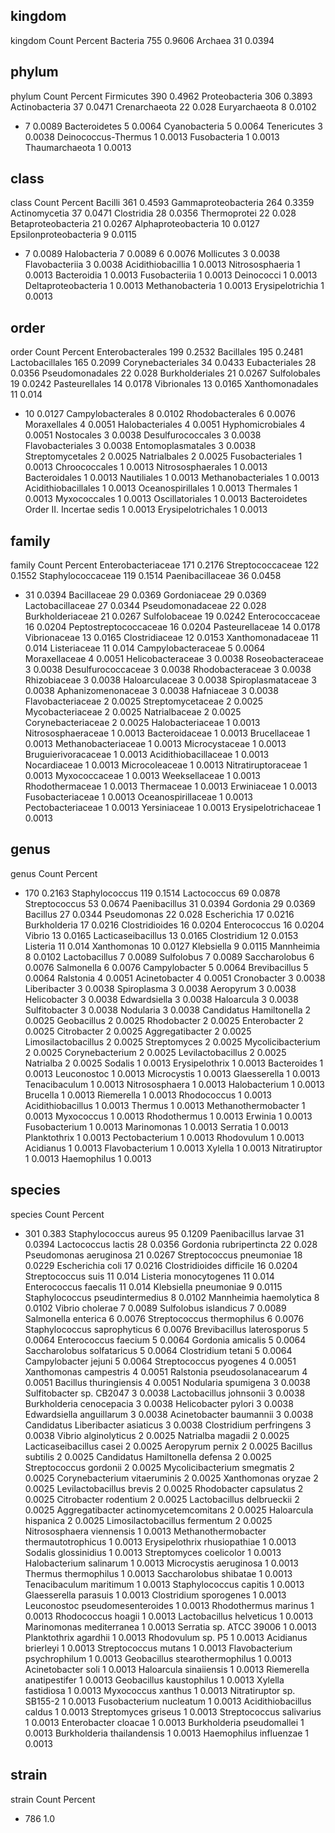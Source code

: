 ## kingdom
kingdom	Count	Percent
Bacteria	755	0.9606
Archaea	31	0.0394
## phylum
phylum	Count	Percent
Firmicutes	390	0.4962
Proteobacteria	306	0.3893
Actinobacteria	37	0.0471
Crenarchaeota	22	0.028
Euryarchaeota	8	0.0102
-	7	0.0089
Bacteroidetes	5	0.0064
Cyanobacteria	5	0.0064
Tenericutes	3	0.0038
Deinococcus-Thermus	1	0.0013
Fusobacteria	1	0.0013
Thaumarchaeota	1	0.0013
## class
class	Count	Percent
Bacilli	361	0.4593
Gammaproteobacteria	264	0.3359
Actinomycetia	37	0.0471
Clostridia	28	0.0356
Thermoprotei	22	0.028
Betaproteobacteria	21	0.0267
Alphaproteobacteria	10	0.0127
Epsilonproteobacteria	9	0.0115
-	7	0.0089
Halobacteria	7	0.0089
	6	0.0076
Mollicutes	3	0.0038
Flavobacteriia	3	0.0038
Acidithiobacillia	1	0.0013
Nitrososphaeria	1	0.0013
Bacteroidia	1	0.0013
Fusobacteriia	1	0.0013
Deinococci	1	0.0013
Deltaproteobacteria	1	0.0013
Methanobacteria	1	0.0013
Erysipelotrichia	1	0.0013
## order
order	Count	Percent
Enterobacterales	199	0.2532
Bacillales	195	0.2481
Lactobacillales	165	0.2099
Corynebacteriales	34	0.0433
Eubacteriales	28	0.0356
Pseudomonadales	22	0.028
Burkholderiales	21	0.0267
Sulfolobales	19	0.0242
Pasteurellales	14	0.0178
Vibrionales	13	0.0165
Xanthomonadales	11	0.014
-	10	0.0127
Campylobacterales	8	0.0102
Rhodobacterales	6	0.0076
Moraxellales	4	0.0051
Halobacteriales	4	0.0051
Hyphomicrobiales	4	0.0051
Nostocales	3	0.0038
Desulfurococcales	3	0.0038
Flavobacteriales	3	0.0038
Entomoplasmatales	3	0.0038
Streptomycetales	2	0.0025
Natrialbales	2	0.0025
Fusobacteriales	1	0.0013
Chroococcales	1	0.0013
Nitrososphaerales	1	0.0013
Bacteroidales	1	0.0013
Nautiliales	1	0.0013
Methanobacteriales	1	0.0013
Acidithiobacillales	1	0.0013
Oceanospirillales	1	0.0013
Thermales	1	0.0013
Myxococcales	1	0.0013
Oscillatoriales	1	0.0013
Bacteroidetes Order II. Incertae sedis	1	0.0013
Erysipelotrichales	1	0.0013
## family
family	Count	Percent
Enterobacteriaceae	171	0.2176
Streptococcaceae	122	0.1552
Staphylococcaceae	119	0.1514
Paenibacillaceae	36	0.0458
-	31	0.0394
Bacillaceae	29	0.0369
Gordoniaceae	29	0.0369
Lactobacillaceae	27	0.0344
Pseudomonadaceae	22	0.028
Burkholderiaceae	21	0.0267
Sulfolobaceae	19	0.0242
Enterococcaceae	16	0.0204
Peptostreptococcaceae	16	0.0204
Pasteurellaceae	14	0.0178
Vibrionaceae	13	0.0165
Clostridiaceae	12	0.0153
Xanthomonadaceae	11	0.014
Listeriaceae	11	0.014
Campylobacteraceae	5	0.0064
Moraxellaceae	4	0.0051
Helicobacteraceae	3	0.0038
Roseobacteraceae	3	0.0038
Desulfurococcaceae	3	0.0038
Rhodobacteraceae	3	0.0038
Rhizobiaceae	3	0.0038
Haloarculaceae	3	0.0038
Spiroplasmataceae	3	0.0038
Aphanizomenonaceae	3	0.0038
Hafniaceae	3	0.0038
Flavobacteriaceae	2	0.0025
Streptomycetaceae	2	0.0025
Mycobacteriaceae	2	0.0025
Natrialbaceae	2	0.0025
Corynebacteriaceae	2	0.0025
Halobacteriaceae	1	0.0013
Nitrososphaeraceae	1	0.0013
Bacteroidaceae	1	0.0013
Brucellaceae	1	0.0013
Methanobacteriaceae	1	0.0013
Microcystaceae	1	0.0013
Bruguierivoracaceae	1	0.0013
Acidithiobacillaceae	1	0.0013
Nocardiaceae	1	0.0013
Microcoleaceae	1	0.0013
Nitratiruptoraceae	1	0.0013
Myxococcaceae	1	0.0013
Weeksellaceae	1	0.0013
Rhodothermaceae	1	0.0013
Thermaceae	1	0.0013
Erwiniaceae	1	0.0013
Fusobacteriaceae	1	0.0013
Oceanospirillaceae	1	0.0013
Pectobacteriaceae	1	0.0013
Yersiniaceae	1	0.0013
Erysipelotrichaceae	1	0.0013
## genus
genus	Count	Percent
-	170	0.2163
Staphylococcus	119	0.1514
Lactococcus	69	0.0878
Streptococcus	53	0.0674
Paenibacillus	31	0.0394
Gordonia	29	0.0369
Bacillus	27	0.0344
Pseudomonas	22	0.028
Escherichia	17	0.0216
Burkholderia	17	0.0216
Clostridioides	16	0.0204
Enterococcus	16	0.0204
Vibrio	13	0.0165
Lacticaseibacillus	13	0.0165
Clostridium	12	0.0153
Listeria	11	0.014
Xanthomonas	10	0.0127
Klebsiella	9	0.0115
Mannheimia	8	0.0102
Lactobacillus	7	0.0089
Sulfolobus	7	0.0089
Saccharolobus	6	0.0076
Salmonella	6	0.0076
Campylobacter	5	0.0064
Brevibacillus	5	0.0064
Ralstonia	4	0.0051
Acinetobacter	4	0.0051
Cronobacter	3	0.0038
Liberibacter	3	0.0038
Spiroplasma	3	0.0038
Aeropyrum	3	0.0038
Helicobacter	3	0.0038
Edwardsiella	3	0.0038
Haloarcula	3	0.0038
Sulfitobacter	3	0.0038
Nodularia	3	0.0038
Candidatus Hamiltonella	2	0.0025
Geobacillus	2	0.0025
Rhodobacter	2	0.0025
Enterobacter	2	0.0025
Citrobacter	2	0.0025
Aggregatibacter	2	0.0025
Limosilactobacillus	2	0.0025
Streptomyces	2	0.0025
Mycolicibacterium	2	0.0025
Corynebacterium	2	0.0025
Levilactobacillus	2	0.0025
Natrialba	2	0.0025
Sodalis	1	0.0013
Erysipelothrix	1	0.0013
Bacteroides	1	0.0013
Leuconostoc	1	0.0013
Microcystis	1	0.0013
Glaesserella	1	0.0013
Tenacibaculum	1	0.0013
Nitrososphaera	1	0.0013
Halobacterium	1	0.0013
Brucella	1	0.0013
Riemerella	1	0.0013
Rhodococcus	1	0.0013
Acidithiobacillus	1	0.0013
Thermus	1	0.0013
Methanothermobacter	1	0.0013
Myxococcus	1	0.0013
Rhodothermus	1	0.0013
Erwinia	1	0.0013
Fusobacterium	1	0.0013
Marinomonas	1	0.0013
Serratia	1	0.0013
Planktothrix	1	0.0013
Pectobacterium	1	0.0013
Rhodovulum	1	0.0013
Acidianus	1	0.0013
Flavobacterium	1	0.0013
Xylella	1	0.0013
Nitratiruptor	1	0.0013
Haemophilus	1	0.0013
## species
species	Count	Percent
-	301	0.383
Staphylococcus aureus	95	0.1209
Paenibacillus larvae	31	0.0394
Lactococcus lactis	28	0.0356
Gordonia rubripertincta	22	0.028
Pseudomonas aeruginosa	21	0.0267
Streptococcus pneumoniae	18	0.0229
Escherichia coli	17	0.0216
Clostridioides difficile	16	0.0204
Streptococcus suis	11	0.014
Listeria monocytogenes	11	0.014
Enterococcus faecalis	11	0.014
Klebsiella pneumoniae	9	0.0115
Staphylococcus pseudintermedius	8	0.0102
Mannheimia haemolytica	8	0.0102
Vibrio cholerae	7	0.0089
Sulfolobus islandicus	7	0.0089
Salmonella enterica	6	0.0076
Streptococcus thermophilus	6	0.0076
Staphylococcus saprophyticus	6	0.0076
Brevibacillus laterosporus	5	0.0064
Enterococcus faecium	5	0.0064
Gordonia amicalis	5	0.0064
Saccharolobus solfataricus	5	0.0064
Clostridium tetani	5	0.0064
Campylobacter jejuni	5	0.0064
Streptococcus pyogenes	4	0.0051
Xanthomonas campestris	4	0.0051
Ralstonia pseudosolanacearum	4	0.0051
Bacillus thuringiensis	4	0.0051
Nodularia spumigena	3	0.0038
Sulfitobacter sp. CB2047	3	0.0038
Lactobacillus johnsonii	3	0.0038
Burkholderia cenocepacia	3	0.0038
Helicobacter pylori	3	0.0038
Edwardsiella anguillarum	3	0.0038
Acinetobacter baumannii	3	0.0038
Candidatus Liberibacter asiaticus	3	0.0038
Clostridium perfringens	3	0.0038
Vibrio alginolyticus	2	0.0025
Natrialba magadii	2	0.0025
Lacticaseibacillus casei	2	0.0025
Aeropyrum pernix	2	0.0025
Bacillus subtilis	2	0.0025
Candidatus Hamiltonella defensa	2	0.0025
Streptococcus gordonii	2	0.0025
Mycolicibacterium smegmatis	2	0.0025
Corynebacterium vitaeruminis	2	0.0025
Xanthomonas oryzae	2	0.0025
Levilactobacillus brevis	2	0.0025
Rhodobacter capsulatus	2	0.0025
Citrobacter rodentium	2	0.0025
Lactobacillus delbrueckii	2	0.0025
Aggregatibacter actinomycetemcomitans	2	0.0025
Haloarcula hispanica	2	0.0025
Limosilactobacillus fermentum	2	0.0025
Nitrososphaera viennensis	1	0.0013
Methanothermobacter thermautotrophicus	1	0.0013
Erysipelothrix rhusiopathiae	1	0.0013
Sodalis glossinidius	1	0.0013
Streptomyces coelicolor	1	0.0013
Halobacterium salinarum	1	0.0013
Microcystis aeruginosa	1	0.0013
Thermus thermophilus	1	0.0013
Saccharolobus shibatae	1	0.0013
Tenacibaculum maritimum	1	0.0013
Staphylococcus capitis	1	0.0013
Glaesserella parasuis	1	0.0013
Clostridium sporogenes	1	0.0013
Leuconostoc pseudomesenteroides	1	0.0013
Rhodothermus marinus	1	0.0013
Rhodococcus hoagii	1	0.0013
Lactobacillus helveticus	1	0.0013
Marinomonas mediterranea	1	0.0013
Serratia sp. ATCC 39006	1	0.0013
Planktothrix agardhii	1	0.0013
Rhodovulum sp. P5	1	0.0013
Acidianus brierleyi	1	0.0013
Streptococcus mutans	1	0.0013
Flavobacterium psychrophilum	1	0.0013
Geobacillus stearothermophilus	1	0.0013
Acinetobacter soli	1	0.0013
Haloarcula sinaiiensis	1	0.0013
Riemerella anatipestifer	1	0.0013
Geobacillus kaustophilus	1	0.0013
Xylella fastidiosa	1	0.0013
Myxococcus xanthus	1	0.0013
Nitratiruptor sp. SB155-2	1	0.0013
Fusobacterium nucleatum	1	0.0013
Acidithiobacillus caldus	1	0.0013
Streptomyces griseus	1	0.0013
Streptococcus salivarius	1	0.0013
Enterobacter cloacae	1	0.0013
Burkholderia pseudomallei	1	0.0013
Burkholderia thailandensis	1	0.0013
Haemophilus influenzae	1	0.0013
## strain
strain	Count	Percent
-	786	1.0

